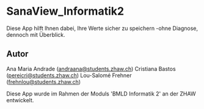 # SanaView_Informatik2
Diese App hilft Ihnen dabei, Ihre Werte sicher zu speichern -ohne Diagnose, dennoch mit Überblick.

## Autor
Ana Maria Andrade (andraana@students.zhaw.ch)
Cristiana Bastos (pereicri@students.zhaw.ch)
Lou-Salomé Frehner (frehnlou@students.zhaw.ch)

Diese App wurde im Rahmen der Moduls 'BMLD Informatik 2' an der ZHAW entwickelt.